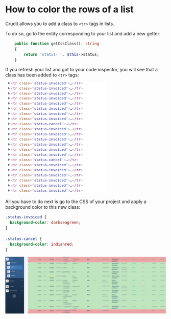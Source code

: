 # How to color the rows of a list

Crudit allows you to add a class to `<tr>` tags in lists. 

To do so, go to the entity corresponding to your list and add a new getter: 


```php
    public function getCssClass(): string
    {
        return 'status-' . $this->status;      
    }
```

If you refresh your list and got to your code inspector, you will see that a class has been added to `<tr>` tags: 

![](./tr_class.png)

All you have to do next is go to the CSS of your project and apply a background color to this new class:

```css
.status-invoiced {
  background-color: darkseagreen;
}

.status-cancel {
  background-color: indianred;
}
```

![](./color_list.png)


